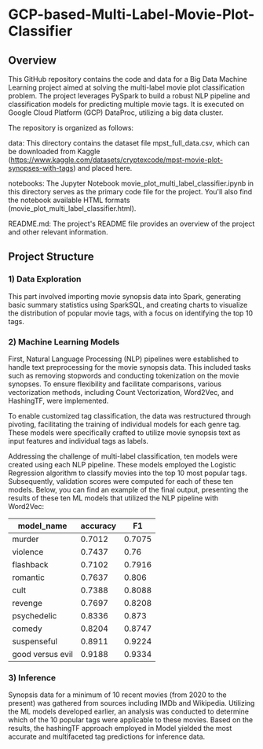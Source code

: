 # GCP-based-Multi-Label-Movie-Plot-Classifier

## Overview
This GitHub repository contains the code and data for a Big Data Machine Learning project aimed at solving the multi-label movie plot classification problem. The project leverages PySpark to build a robust NLP pipeline and classification models for predicting multiple movie tags. It is executed on Google Cloud Platform (GCP) DataProc, utilizing a big data cluster.

The repository is organized as follows:

data: This directory contains the dataset file mpst_full_data.csv, which can be downloaded from Kaggle (https://www.kaggle.com/datasets/cryptexcode/mpst-movie-plot-synopses-with-tags) and placed here.

notebooks: The Jupyter Notebook movie_plot_multi_label_classifier.ipynb in this directory serves as the primary code file for the project. You'll also find the notebook available HTML formats (movie_plot_multi_label_classifier.html).

README.md: The project's README file provides an overview of the project and other relevant information.

## Project Structure
### 1) Data Exploration
This part involved importing movie synopsis data into Spark, generating basic summary statistics using SparkSQL, and creating charts to visualize the distribution of popular movie tags, with a focus on identifying the top 10 tags. 

### 2) Machine Learning Models
First, Natural Language Processing (NLP) pipelines were established to handle text preprocessing for the movie synopsis data. This included tasks such as removing stopwords and conducting tokenization on the movie synopses. To ensure flexibility and facilitate comparisons, various vectorization methods, including Count Vectorization, Word2Vec, and HashingTF, were implemented.

To enable customized tag classification, the data was restructured through pivoting, facilitating the training of individual models for each genre tag. These models were specifically crafted to utilize movie synopsis text as input features and individual tags as labels.

Addressing the challenge of multi-label classification, ten models were created using each NLP pipeline. These models employed the Logistic Regression algorithm to classify movies into the top 10 most popular tags. Subsequently, validation scores were computed for each of these ten models. Below, you can find an example of the final output, presenting the results of these ten ML models that utilized the NLP pipeline with Word2Vec:

|      model_name|accuracy|    F1|
|----------------|--------|------|
|          murder|  0.7012|0.7075|
|        violence|  0.7437|  0.76|
|       flashback|  0.7102|0.7916|
|        romantic|  0.7637| 0.806|
|            cult|  0.7388|0.8088|
|         revenge|  0.7697|0.8208|
|     psychedelic|  0.8336| 0.873|
|          comedy|  0.8204|0.8747|
|     suspenseful|  0.8911|0.9224|
|good versus evil|  0.9188|0.9334|


### 3) Inference
Synopsis data for a minimum of 10 recent movies (from 2020 to the present) was gathered from sources including IMDb and Wikipedia. Utilizing the ML models developed earlier, an analysis was conducted to determine which of the 10 popular tags were applicable to these movies. Based on the results, the hashingTF approach employed in Model yielded the most accurate and multifaceted tag predictions for inference data.






